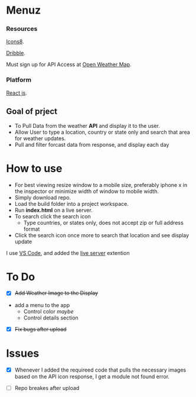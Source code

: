 # Menuz

### Resources

[Icons8](https://icons8.com/).

[Dribble](https://dribbble.com/shots/7994073-Weather-App-Design/attachments/526038?mode=media).

Must sign up for API Access at [Open Weather Map](https://openweathermap.org).

### Platform

[React js](https://reactjs.org/docs/getting-started.html).

## Goal of prject

- To Pull Data from the weather **API** and display it to the user.
- Allow User to type a location, country or state only and search that area for weather updates.
- Pull and filter forcast data from response, and display each day

# How to use

- For best viewing resize window to a mobile size, preferably iphone x in the inspector or minimize width of window to mobile width.
- Simply download repo.
- Load the build folder into a project workspace.
- Run **index.html** on a live server.
- To search click the search icon
  - Type countries, or states only, does not accept zip or full address format
- Click the search icon once more to search that location and see display update

I use [VS Code](https://code.visualstudio.com/download), and added the [live server](https://marketplace.visualstudio.com/items?itemName=ritwickdey.LiveServer) extention

# To Do

- [x] ~~Add Weather Image to the Display~~
- add a menu to the app
  - Control color _maybe_
  - Control details section
- [x] ~~Fix bugs after upload~~

# Issues

- [x] Whenever I added the requireed code that pulls the necessary images based on the API icon response, I get a module not found error.

- [ ] Repo breakes after upload
